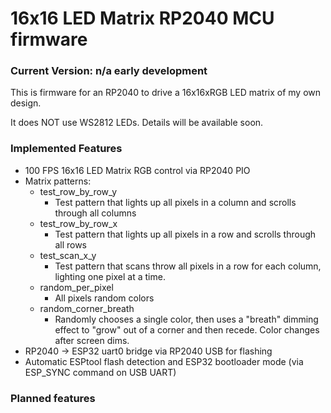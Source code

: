 # 16x16 LED Matrix RP2040 MCU firmware
### Current Version: n/a early development

This is firmware for an RP2040 to drive a 16x16xRGB LED matrix of my own design.

It does NOT use WS2812 LEDs. Details will be available soon.

### Implemented Features
 * 100 FPS 16x16 LED Matrix RGB control via RP2040 PIO
 * Matrix patterns:  
   * test_row_by_row_y
     * Test pattern that lights up all pixels in a column and scrolls through all columns
   * test_row_by_row_x 
      * Test pattern that lights up all pixels in a row and scrolls through all rows
   * test_scan_x_y 
      *  Test pattern that scans throw all pixels in a row for each column, lighting one pixel at a time.
   * random_per_pixel 
      *  All pixels random colors
   * random_corner_breath
      * Randomly chooses a single color, then uses a "breath" dimming effect to "grow" out of a corner and then recede. Color changes after screen dims.
 * RP2040 -> ESP32 uart0 bridge via RP2040 USB for flashing
 * Automatic ESPtool flash detection and ESP32 bootloader mode (via ESP_SYNC command on USB UART)
### Planned features
  
